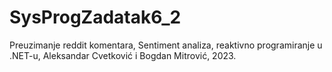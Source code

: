 # SysProgZadatak6_2
Preuzimanje reddit komentara, Sentiment analiza, reaktivno programiranje u .NET-u, Aleksandar Cvetković i Bogdan Mitrović, 2023.
